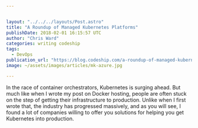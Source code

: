 ```yaml
---


layout: "../../../layouts/Post.astro"
title: "A Roundup of Managed Kubernetes Platforms"
publishDate: 2018-02-01 16:15:57 UTC
author: "Chris Ward"
categories: writing codeship
tags:
  - DevOps
publication_url: "https://blog.codeship.com/a-roundup-of-managed-kubernetes-platforms/"
image: ~/assets/images/articles/mk-azure.jpg

---
```

In the race of container orchestrators, Kubernetes is surging ahead. But much like when I wrote my post on Docker hosting, people are often stuck on the step of getting their infrastructure to production. Unlike when I first wrote that, the industry has progressed massively, and as you will see, I found a lot of companies willing to offer you solutions for helping you get Kubernetes into production.

